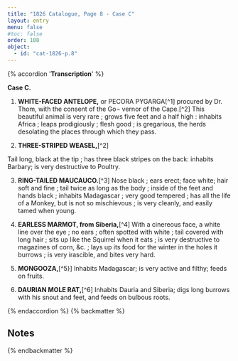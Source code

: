 ```yaml
---
title: "1826 Catalogue, Page 8 - Case C"
layout: entry
menu: false
#toc: false
order: 108
object:
  - id: "cat-1826-p.8"
---
```

{% accordion '**Transcription**' %}

**Case C.**

1. **WHITE-FACED ANTELOPE,** or PECORA PYGARGA[^1]
procured by Dr. Thom, with the consent of the Go¬
vernor of the Cape.[^2]
This beautiful animal is very rare ; grows five feet and a half
high : inhabits Africa ; leaps prodigiously ; flesh good ;
is gregarious, the herds desolating the places through
which they pass.

2. **THREE-STRIPED WEASEL,**[^2]

Tail long, black at the tip ; has three black stripes on the
back: inhabits Barbary; is very destructive to Poultry.

3. **RING-TAILED MAUCAUCO.**[^3]
Nose black ; ears erect; face white; hair soft and fine ;
tail twice as long as the body ; inside of the feet and
hands black ; inhabits Madagascar ; very good tempered ;
has all the life of a Monkey, but is not so mischievous ;
is very cleanly, and easily tamed when young.

4. **EARLESS MARMOT, from Siberia,**[^4]
With a cinereous face, a white line over the eye ; no ears ;
often spotted with white ; tail covered with long hair ;
sits up like the Squirrel when it eats ; is very destructive
to magazines of corn, &c. ; lays up its food for the winter
in the holes it burrows ; is very irascible, and bites very
hard.

5. **MONGOOZA,**[^5}]
Inhabits Madagascar; is very active and filthy; feeds on
fruits.

5. **DAURIAN MOLE RAT,**[^6]
Inhabits Dauria and Siberia; digs long burrows with his
snout and feet, and feeds on bulbous roots.

{% endaccordion %}
{% backmatter %}

## Notes
[^26]: 
[^27]: 
[^28]: 
[^29]: 
[^30]: 
[^31]:
{% endbackmatter %}

